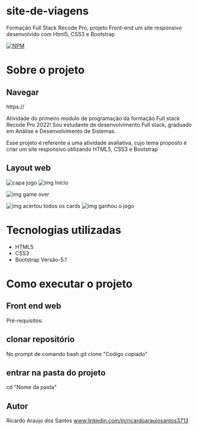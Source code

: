 # site-de-viagens
Formação Full Stack Recode Pro, projeto Front-end um site responsivo desenvolvido com Html5, CSS3 e Bootstrap

[![NPM](https://img.shields.io/npm/l/react)](https://github.com/ricardoaraujosantos/site-de-viagens/blob/main/LICENSE)

# Sobre o projeto

## Navegar

https://

Atividade do primeiro modulo de programação da formação Full stack Recode Pro 2022!
Sou estudante de desenvolvimento Full stack, graduado em Análise e Desenvolvimento de Sistemas.

Esse projeto é referente a uma atividade avaliativa, cujo tema proposto é criar um site responsivo utilizando HTML5, CSS3 e Bootstrap 

## Layout web
![capa jogo]() ![img Inicio]()

![img game over]()

![img acertou todos os cards]() ![img ganhou o jogo]()

# Tecnologias utilizadas
- HTML5 
- CSS3
- Bootstrap Versão-5.1

# Como executar o projeto

## Front end web
Pré-requisitos:


## clonar repositório
No prompt de comando bash
git clone "Codigo copiado"

## entrar na pasta do projeto 
cd "Nome da pasta"


## Autor
Ricardo Araujo dos Santos
www.linkedin.com/in/ricardoaraujosantos3713
